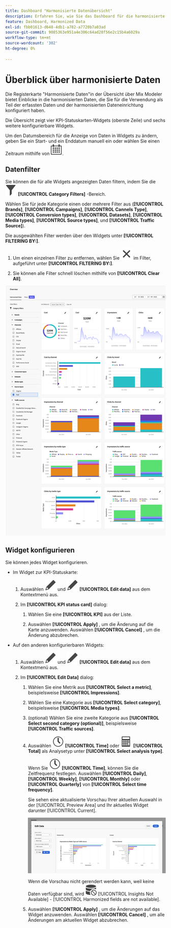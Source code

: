 ```yaml
---
title: Dashboard "Harmonisierte Datenübersicht"
description: Erfahren Sie, wie Sie das Dashboard für die harmonisierte Datenübersicht in Mix Modeler verwenden.
feature: Dashboard, Harmonized Data
exl-id: fbb01613-d648-4db1-a782-a7720b7a03ad
source-git-commit: 9085363e951a4e306c64ad28f56e2c15b4a6029a
workflow-type: tm+mt
source-wordcount: '302'
ht-degree: 0%

---
```


# Überblick über harmonisierte Daten

Die Registerkarte &quot;Harmonisierte Daten&quot;in der Übersicht über Mix Modeler bietet Einblicke in die harmonisierten Daten, die Sie für die Verwendung als Teil der erfassten Daten und der harmonisierten Dateneinrichtung konfiguriert haben.

Die Übersicht zeigt vier KPI-Statuskarten-Widgets (oberste Zeile) und sechs weitere konfigurierbare Widgets.

Um den Datumsbereich für die Anzeige von Daten in Widgets zu ändern, geben Sie ein Start- und ein Enddatum manuell ein oder wählen Sie einen Zeitraum mithilfe von ![Kalender](/help/assets//icons/Calendar.svg).

## Datenfilter

Sie können die für alle Widgets angezeigten Daten filtern, indem Sie die ![Filter](/help/assets//icons/Filter.svg) **[!UICONTROL Category Filters]** -Bereich.

Wählen Sie für jede Kategorie einen oder mehrere Filter aus (**[!UICONTROL Brands]**, **[!UICONTROL Campaigns]**, **[!UICONTROL Cannels Type]**, **[!UICONTROL Conversion types]**, **[!UICONTROL Datasets]**, **[!UICONTROL Media types]**, **[!UICONTROL Source types]**, und **[!UICONTROL Traffic Source]**).

Die ausgewählten Filter werden über den Widgets unter **[!UICONTROL FILTERING BY:]**.

1. Um einen einzelnen Filter zu entfernen, wählen Sie ![Schließen](/help/assets//icons/Close.svg) im Filter, aufgeführt unter **[!UICONTROL FILTERING BY:]**.

1. Sie können alle Filter schnell löschen mithilfe von **[!UICONTROL Clear All]**.

![Überblick über harmonisierte Daten](/help/assets//harmonized-data-overview.png)


## Widget konfigurieren

Sie können jedes Widget konfigurieren.

* Im Widget zur KPI-Statuskarte:

   1. Auswählen ![Bearbeiten](/help/assets//icons/Edit.svg) und ![Bearbeiten](/help/assets//icons/Edit.svg) **[!UICONTROL Edit data]** aus dem Kontextmenü aus.

   1. Im **[!UICONTROL KPI status card]** dialog:

      1. Wählen Sie eine **[!UICONTROL KPI]** aus der Liste.

      1. Auswählen **[!UICONTROL Apply]** , um die Änderung auf die Karte anzuwenden. Auswählen **[!UICONTROL Cancel]** , um die Änderung abzubrechen.

* Auf den anderen konfigurierbaren Widgets:

   1. Auswählen ![Bearbeiten](/help/assets//icons/Edit.svg) und ![Bearbeiten](/help/assets//icons/Edit.svg) **[!UICONTROL Edit data]** aus dem Kontextmenü aus.

   1. Im **[!UICONTROL Edit Data]** dialog:

      1. Wählen Sie eine Metrik aus **[!UICONTROL Select a metric]**, beispielsweise **[!UICONTROL Impressions]**.
      1. Wählen Sie eine Kategorie aus **[!UICONTROL Select category]**, beispielsweise **[!UICONTROL Media types]**.
      1. (optional) Wählen Sie eine zweite Kategorie aus **[!UICONTROL Select second category (optional)]**, beispielsweise **[!UICONTROL Traffic sources]**.
      1. Auswählen ![Uhr](/help/assets//icons/Clock.svg) **[!UICONTROL Time]** oder ![Rechner](/help/assets//icons/Calculator.svg) **[!UICONTROL Total]** als Analysetyp unter **[!UICONTROL Select analysis type]**.

         Wenn Sie ![Uhr](/help/assets//icons/Clock.svg) **[!UICONTROL Time]**, können Sie die Zeitfrequenz festlegen. Auswählen **[!UICONTROL Daily]**, **[!UICONTROL Weekly]**, **[!UICONTROL Monthly]** oder **[!UICONTROL Quarterly]** von **[!UICONTROL Select time frequency]**.

         Sie sehen eine aktualisierte Vorschau Ihrer aktuellen Auswahl in der [!UICONTROL Preview Area] und Ihr aktuelles Widget darunter [!UICONTROL Current].

         ![Harmonisiertes Daten-Widget bearbeiten](/help/assets//edit-harmonized-data-widget.png)

         Wenn die Vorschau nicht gerendert werden kann, weil keine Daten verfügbar sind, wird ![Datenfehler](/help/assets//icons/DataUnavailable.svg) [!UICONTROL Insights Not Available] - [!UICONTROL Harmonized fields are not available].

      1. Auswählen **[!UICONTROL Apply]** , um die Änderungen auf das Widget anzuwenden. Auswählen **[!UICONTROL Cancel]** , um alle Änderungen am aktuellen Widget abzubrechen.

